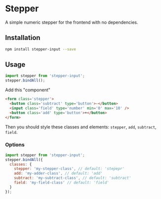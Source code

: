 # Stepper

A simple numeric stepper for the frontend with no dependencies.

## Installation

```sh
npm install stepper-input --save
```

## Usage

```javascript
import stepper from 'stepper-input';
stepper.bindAll();
```

Add this "component"

```html
<form class='stepper'>
  <button class='subtract' type='button'>-</button>
  <input class='field' type='number' min='0' max='10' />
  <button class='add' type='button'>+</button>
</form>
```

Then you should style these classes and elements: `stepper`, `add`, `subtract`, `field`.

### Options

```javascript
import stepper from 'stepper-input';
stepper.bindAll({
  classes: {
    stepper: 'my-stepper-class', // default: 'stepepr'
    add: 'my-adder-class', // default: 'add'
    subtract: 'my-subtract-class', // default: 'subtract'
    field: 'my-field-class' // default: 'field'
  }
});
```